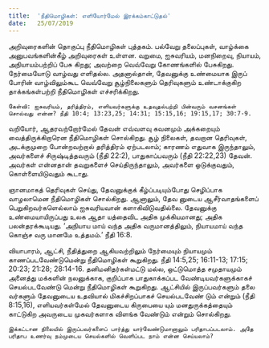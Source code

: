 ```yaml
---
title:  'நீதிமொழிகள்: எளியோர்மேல் இரக்கம்காட்டுதல்'
date:   25/07/2019
---
```


அறிவுரைகளின் தொகுப்பு நீதிமொழிகள் புத்தகம். பல்வேறு தலைப்புகள், வாழ்க்கை அனுபவங்களின்கீழ் அறிவுரைகள் உள்ளன. வறுமை, ஐசுவரியம், மனநிறைவு, நியாயம், அநியாயம்பற்றிப் பேசு கிறது;  அவற்றை வெவ்வேறு கோணங்களில் பேசுகிறது. நேர்மையோடு வாழ்வது எளிதல்ல. அதனால்தான், தேவனுக்கு உண்மையாக இருப் போரின் வாழ்விலும்கூட வெவ்வேறு சூழ்நிலைகளும் தெரிவுகளும் உண்டாக்குகிற தாக்கங்கள்பற்றி நீதிமொழிகள் எச்சரிக்கிறது.

`கேள்வி: ஐசுவரியம், தரித்திரம், எளியவர்களுக்கு உதவுதல்பற்றி பின்வரும் வசனங்கள் சொல்வது என்ன? நீதி 10:4; 13:23,25; 14:31; 15:15,16; 19:15,17; 30:7-9.`

வறியோர், ஆதரவற்றோர்மேல் தேவன் எவ்வளவு கவனமும் அக்கறையும் வைத்திருக்கிறாரென நீதிமொழிகள் சொல்கிறது. சூழ் நிலைகள், தவறான தெரிவுகள், அடக்குமுறை போன்றவற்றால் தரித்திரம் ஏற்படலாம்; காரணம் எதுவாக இருந்தாலும், அவர்களைச் சிருஷ்டித்தவரும் (நீதி 22:2), பாதுகாப்பவரும் (நீதி 22:22,23) தேவன். அவர்கள் என்னதான் தவறுகளைச் செய்திருந்தாலும், அவர்களை ஒடுக்குவதும், கொள்ளையிடுவதும் கூடாது.

ஞானமாகத் தெரிவுகள் செய்து, தேவனுக்குக் கீழ்ப்படியும்போது செழிப்பாக வாழலாமென நீதிமொழிகள் சொல்கிறது. ஆனாலும், தேவ னுடைய ஆசீர்வாதங்களைப் பெறுகிறவர்களெல்லாம் ஐசுவரியவான் களாகிவிடுவதில்லை. தேவனுக்கு உண்மையாயிருப்பது உலக ஆதா யத்தைவிட அதிக முக்கியமானது; அதிக பலன்தரக்கூடியது. ‘அநியாய மாய் வந்த அதிக வருமானத்திலும், நியாயமாய் வந்த கொஞ்ச வரு மானமே உத்தமம்.’ நீதி 16:8.

வியாபாரம், ஆட்சி, நீதித்துறை ஆகியவற்றிலும் நேர்மையும் நியாயமும் காணப்படவேண்டுமென்று நீதிமொழிகள் கூறுகிறது. நீதி 14:5,25; 16:11-13; 17:15; 20:23; 21:28; 28:14-16. தனிமனிதர்கள்மட்டு மல்ல, ஒட்டுமொத்த சமுதாயமும் அனைத்து மக்களின் நலனுக்காக, குறிப்பாக பாதுகாக்கப்பட வேண்டியவர்களுக்காகச் செயல்படவேண்டு மென்று நீதிமொழிகள் கூறுகிறது. ஆட்சியில் இருப்பவர்களும் தலை வர்களும் தேவனுடைய உதவியால் மிகச்சிறப்பாகச் செயல்படவேண் டும் என்றும் (நீதி 8:15,16), எளியவர்கள்மேல் தேவனுடைய கிருபையை யும் மனதுருக்கத்தையும் காட்டுகிற அவருடைய முகவர்களாக விளங்க வேண்டும் என்றும் சொல்கிறது.

`இக்கட்டான நிலையில் இருப்பவர்களைப் பார்த்து யார்வேண்டுமானாலும் பரிதாபப்படலாம். அதே பரிதாப உணர்வு நம்முடைய செயல்களில் வெளிப்பட நாம் என்ன செய்யலாம்?`